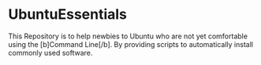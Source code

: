 # UbuntuEssentials
This Repository is to help newbies to Ubuntu who are not yet comfortable
using the [b]Command Line[/b]. By providing scripts to automatically install
commonly used software.
